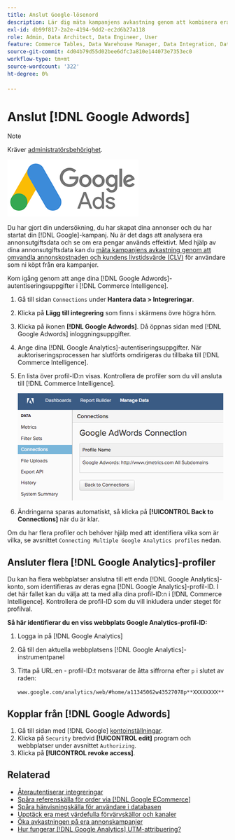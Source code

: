 ```yaml
---
title: Anslut Google-lösenord
description: Lär dig mäta kampanjens avkastning genom att kombinera era era annonskostnader med kundens livstidsvärde (CLV) för användare som ni köpt från era kampanjer.
exl-id: db99f817-2a2e-4194-9dd2-ec2d6b27a118
role: Admin, Data Architect, Data Engineer, User
feature: Commerce Tables, Data Warehouse Manager, Data Integration, Data Import/Export
source-git-commit: 4d04b79d55d02bee6dfc3a810e144073e7353ec0
workflow-type: tm+mt
source-wordcount: '322'
ht-degree: 0%

---
```


# Anslut [!DNL Google Adwords]

>[!NOTE]
>
>Kräver [administratörsbehörighet](../../../administrator/user-management/user-management.md).

![Google AdWords, logotyp](../../../assets/Google_Adwords_logo.png)

Du har gjort din undersökning, du har skapat dina annonser och du har startat din [!DNL Google]-kampanj. Nu är det dags att analysera era annonsutgiftsdata och se om era pengar används effektivt. Med hjälp av dina annonsutgiftsdata kan du [mäta kampanjens avkastning genom att omvandla annonskostnaden och kundens livstidsvärde (CLV)](../../analysis/roi-ad-camp.md) för användare som ni köpt från era kampanjer.

Kom igång genom att ange dina [!DNL Google Adwords]-autentiseringsuppgifter i [!DNL Commerce Intelligence].

1. Gå till sidan `Connections` under **Hantera data > Integreringar**.
1. Klicka på **Lägg till integrering** som finns i skärmens övre högra hörn.
1. Klicka på ikonen **[!DNL Google Adwords]**. Då öppnas sidan med [!DNL Google Adwords] inloggningsuppgifter.
1. Ange dina [!DNL Google Analytics]-autentiseringsuppgifter. När auktoriseringsprocessen har slutförts omdirigeras du tillbaka till [!DNL Commerce Intelligence].
1. En lista över profil-ID:n visas. Kontrollera de profiler som du vill ansluta till [!DNL Commerce Intelligence].

   ![Dialogrutan för Google AdWords-anslutning med profilval](../../../assets/cnnct-profile.png)

1. Ändringarna sparas automatiskt, så klicka på **[!UICONTROL Back to Connections]** när du är klar.

Om du har flera profiler och behöver hjälp med att identifiera vilka som är vilka, se avsnittet `Connecting Multiple Google Analytics profiles` nedan.

## Ansluter flera [!DNL Google Analytics]-profiler

Du kan ha flera webbplatser anslutna till ett enda [!DNL Google Analytics]-konto, som identifieras av deras egna [!DNL Google Analytics]-profil-ID. I det här fallet kan du välja att ta med alla dina profil-ID:n i [!DNL Commerce Intelligence]. Kontrollera de profil-ID som du vill inkludera under steget för profilval.

**Så här identifierar du en viss webbplats Google Analytics-profil-ID:**

1. Logga in på [!DNL Google Analytics]
1. Gå till den aktuella webbplatsens [!DNL Google Analytics]-instrumentpanel
1. Titta på URL:en - profil-ID:t motsvarar de åtta siffrorna efter `p` i slutet av raden:

   `www.google.com/analytics/web/#home/a11345062w43527078p**XXXXXXXX**`

## Kopplar från [!DNL Google Adwords]

1. Gå till sidan med [!DNL Google] [kontoinställningar](https://www.google.com/account/about/?hl=en).
1. Klicka på `Security` bredvid **[!UICONTROL edit]** program och webbplatser under avsnittet `Authorizing`.
1. Klicka på **[!UICONTROL revoke access]**.

## Relaterad

* [Återautentiserar integreringar](https://experienceleague.adobe.com/docs/commerce-knowledge-base/kb/how-to/mbi-reauthenticating-integrations.html)
* [Spåra referenskälla för order via  [!DNL Google ECommerce]](../integrations/google-ecommerce.md)
* [Spåra hänvisningskälla för användare i databasen](../../analysis/google-track-user-acq.md)
* [Upptäck era mest värdefulla förvärvskällor och kanaler](../../analysis/most-value-source-channel.md)
* [Öka avkastningen på era annonskampanjer](../../analysis/roi-ad-camp.md)
* [Hur fungerar  [!DNL Google Analytics] UTM-attribuering?](../../analysis/utm-attributes.md)
